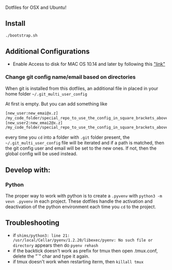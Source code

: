 
Dotfiles for OSX and Ubuntu!

## Install

```bash
./bootstrap.sh
```

## Additional Configurations

- Enable Access to disk for MAC OS 10.14 and later by following this ["link"](https://osxdaily.com/2018/10/09/fix-operation-not-permitted-terminal-error-macos/)

### Change git config name/email based on directories

When git is installed from this dotfiles, an additional file in placed in your home folder `~/.git_multi_user_config`

At first is empty. But you can add something like

```bash
[new_user:new_emai@x.z]
/my_code_folder/special_repo_to_use_the_config_in_square_brackets_above/*
[new_user2:new_emai2@x.z]
/my_code_folder/special_repo_to_use_the_config_in_square_brackets_above/*
```

every time you `cd` into a folder with `.git` folder present, the `~/.git_multi_user_config` file will be iterated and if a path is matched, then the git config user and email will be set to the new ones. If not, then the global config will be used instead.

## Develop with:

### Python

The proper way to work with python is to create a `.pyvenv` with `python3 -m vevn .pyvenv` in each project. These dotfiles handle the activation and deactivation of the python environment each time you `cd` to the project.



## Troubleshooting

- if `shims/python3: line 21: /usr/local/Cellar/pyenv/1.2.20/libexec/pyenv: No such file or directory` appears then do `pyenv rehash`
- if the backtick doesn't work as prefix for tmux then open .tmux.conf, delete the "`" char and type it again.
- if tmux doesn't work when restarting iterm, then `killall tmux`

